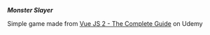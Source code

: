 ***Monster Slayer***


Simple game made from [Vue JS 2 - The Complete Guide](https://www.udemy.com/vuejs-2-the-complete-guide) on Udemy
